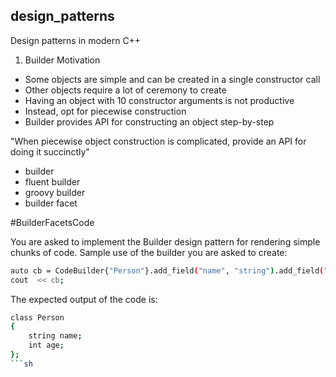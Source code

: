 ## design_patterns
Design patterns in modern C++

1. Builder
Motivation
- Some objects are simple and can be created in a single constructor call
- Other objects require a lot of ceremony to create
- Having an object with 10 constructor arguments is not productive
- Instead, opt for piecewise construction
- Builder provides API for constructing an object step-by-step

"When piecewise object construction is complicated, provide an API for doing it succinctly"

* builder
* fluent builder
* groovy builder
* builder facet

#BuilderFacetsCode

You are asked to implement the Builder design pattern for rendering simple chunks of code.
Sample use of the builder you are asked to create:

```sh
auto cb = CodeBuilder{"Person"}.add_field("name", "string").add_field("age", "int");
cout  << cb;
```

The expected output of the code is:

```sh
class Person
{
    string name;
    int age;
};
```sh